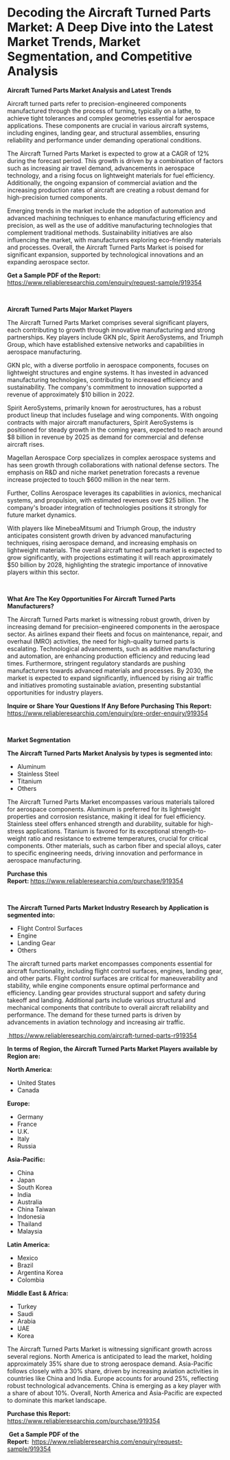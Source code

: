 <p><h1>Decoding the Aircraft Turned Parts Market: A Deep Dive into the Latest Market Trends, Market Segmentation, and Competitive Analysis</h1></p><p><strong>Aircraft Turned Parts Market Analysis and Latest Trends</strong></p>
<p><p>Aircraft turned parts refer to precision-engineered components manufactured through the process of turning, typically on a lathe, to achieve tight tolerances and complex geometries essential for aerospace applications. These components are crucial in various aircraft systems, including engines, landing gear, and structural assemblies, ensuring reliability and performance under demanding operational conditions.</p><p>The Aircraft Turned Parts Market is expected to grow at a CAGR of 12% during the forecast period. This growth is driven by a combination of factors such as increasing air travel demand, advancements in aerospace technology, and a rising focus on lightweight materials for fuel efficiency. Additionally, the ongoing expansion of commercial aviation and the increasing production rates of aircraft are creating a robust demand for high-precision turned components. </p><p>Emerging trends in the market include the adoption of automation and advanced machining techniques to enhance manufacturing efficiency and precision, as well as the use of additive manufacturing technologies that complement traditional methods. Sustainability initiatives are also influencing the market, with manufacturers exploring eco-friendly materials and processes. Overall, the Aircraft Turned Parts Market is poised for significant expansion, supported by technological innovations and an expanding aerospace sector.</p></p>
<p><strong>Get a Sample PDF of the Report:&nbsp;</strong> <a href="https://www.reliableresearchiq.com/enquiry/request-sample/919354?utm_campaign=2288&utm_medium=2&utm_source=Github&utm_content=ia&utm_term=18042025&utm_id=aircraft-turned-parts">https://www.reliableresearchiq.com/enquiry/request-sample/919354</a></p>
<p>&nbsp;</p>
<p><strong>Aircraft Turned Parts Major Market Players</strong></p>
<p><p>The Aircraft Turned Parts Market comprises several significant players, each contributing to growth through innovative manufacturing and strong partnerships. Key players include GKN plc, Spirit AeroSystems, and Triumph Group, which have established extensive networks and capabilities in aerospace manufacturing.</p><p>GKN plc, with a diverse portfolio in aerospace components, focuses on lightweight structures and engine systems. It has invested in advanced manufacturing technologies, contributing to increased efficiency and sustainability. The company's commitment to innovation supported a revenue of approximately $10 billion in 2022.</p><p>Spirit AeroSystems, primarily known for aerostructures, has a robust product lineup that includes fuselage and wing components. With ongoing contracts with major aircraft manufacturers, Spirit AeroSystems is positioned for steady growth in the coming years, expected to reach around $8 billion in revenue by 2025 as demand for commercial and defense aircraft rises.</p><p>Magellan Aerospace Corp specializes in complex aerospace systems and has seen growth through collaborations with national defense sectors. The emphasis on R&D and niche market penetration forecasts a revenue increase projected to touch $600 million in the near term.</p><p>Further, Collins Aerospace leverages its capabilities in avionics, mechanical systems, and propulsion, with estimated revenues over $25 billion. The company's broader integration of technologies positions it strongly for future market dynamics.</p><p>With players like MinebeaMitsumi and Triumph Group, the industry anticipates consistent growth driven by advanced manufacturing techniques, rising aerospace demand, and increasing emphasis on lightweight materials. The overall aircraft turned parts market is expected to grow significantly, with projections estimating it will reach approximately $50 billion by 2028, highlighting the strategic importance of innovative players within this sector.</p></p>
<p>&nbsp;</p>
<p><strong>What Are The Key Opportunities For Aircraft Turned Parts Manufacturers?</strong></p>
<p><p>The Aircraft Turned Parts market is witnessing robust growth, driven by increasing demand for precision-engineered components in the aerospace sector. As airlines expand their fleets and focus on maintenance, repair, and overhaul (MRO) activities, the need for high-quality turned parts is escalating. Technological advancements, such as additive manufacturing and automation, are enhancing production efficiency and reducing lead times. Furthermore, stringent regulatory standards are pushing manufacturers towards advanced materials and processes. By 2030, the market is expected to expand significantly, influenced by rising air traffic and initiatives promoting sustainable aviation, presenting substantial opportunities for industry players.</p></p>
<p><strong>Inquire or Share Your Questions If Any Before Purchasing This Report:</strong> <a href="https://www.reliableresearchiq.com/enquiry/pre-order-enquiry/919354?utm_campaign=2288&utm_medium=2&utm_source=Github&utm_content=ia&utm_term=18042025&utm_id=aircraft-turned-parts">https://www.reliableresearchiq.com/enquiry/pre-order-enquiry/919354</a></p>
<p>&nbsp;</p>
<p><strong>Market Segmentation</strong></p>
<p><strong>The Aircraft Turned Parts Market Analysis by types is segmented into:</strong></p>
<p><ul><li>Aluminum</li><li>Stainless Steel</li><li>Titanium</li><li>Others</li></ul></p>
<p><p>The Aircraft Turned Parts Market encompasses various materials tailored for aerospace components. Aluminum is preferred for its lightweight properties and corrosion resistance, making it ideal for fuel efficiency. Stainless steel offers enhanced strength and durability, suitable for high-stress applications. Titanium is favored for its exceptional strength-to-weight ratio and resistance to extreme temperatures, crucial for critical components. Other materials, such as carbon fiber and special alloys, cater to specific engineering needs, driving innovation and performance in aerospace manufacturing.</p></p>
<p><strong>Purchase this Report:&nbsp;</strong><a href="https://www.reliableresearchiq.com/purchase/919354?utm_campaign=2288&utm_medium=2&utm_source=Github&utm_content=ia&utm_term=18042025&utm_id=aircraft-turned-parts">https://www.reliableresearchiq.com/purchase/919354</a></p>
<p>&nbsp;</p>
<p><strong>The Aircraft Turned Parts Market Industry Research by Application is segmented into:</strong></p>
<p><ul><li>Flight Control Surfaces</li><li>Engine</li><li>Landing Gear</li><li>Others</li></ul></p>
<p><p>The aircraft turned parts market encompasses components essential for aircraft functionality, including flight control surfaces, engines, landing gear, and other parts. Flight control surfaces are critical for maneuverability and stability, while engine components ensure optimal performance and efficiency. Landing gear provides structural support and safety during takeoff and landing. Additional parts include various structural and mechanical components that contribute to overall aircraft reliability and performance. The demand for these turned parts is driven by advancements in aviation technology and increasing air traffic.</p></p>
<p><a href="https://www.reliableresearchiq.com/aircraft-turned-parts-r919354?utm_campaign=2288&utm_medium=2&utm_source=Github&utm_content=ia&utm_term=18042025&utm_id=aircraft-turned-parts">&nbsp;https://www.reliableresearchiq.com/aircraft-turned-parts-r919354</a></p>
<p><strong>In terms of Region, the Aircraft Turned Parts Market Players available by Region are:</strong></p>
<p>
    <p> <strong> North America: </strong>
        <ul>
            <li>United States</li>
            <li>Canada</li>
        </ul>
        </p> 
    <p> <strong> Europe: </strong>
        <ul>
            <li>Germany</li>
            <li>France</li>
            <li>U.K.</li>
            <li>Italy</li>
            <li>Russia</li>
        </ul>
        </p> 
    <p> <strong> Asia-Pacific: </strong>
        <ul>
            <li>China</li>
            <li>Japan</li>
            <li>South Korea</li>
            <li>India</li>
            <li>Australia</li>
            <li>China Taiwan</li>
            <li>Indonesia</li>
            <li>Thailand</li>
            <li>Malaysia</li>
        </ul>
        </p> 
    <p> <strong> Latin America: </strong>
        <ul>
            <li>Mexico</li>
            <li>Brazil</li>
            <li>Argentina Korea</li>
            <li>Colombia</li>
        </ul>
        </p> 
    <p> <strong> Middle East & Africa: </strong>
        <ul>
            <li>Turkey</li>
            <li>Saudi</li>
            <li>Arabia</li>
            <li>UAE</li>
            <li>Korea</li>
        </ul>
    </p>
    </p>
<p><p>The Aircraft Turned Parts Market is witnessing significant growth across several regions. North America is anticipated to lead the market, holding approximately 35% share due to strong aerospace demand. Asia-Pacific follows closely with a 30% share, driven by increasing aviation activities in countries like China and India. Europe accounts for around 25%, reflecting robust technological advancements. China is emerging as a key player with a share of about 10%. Overall, North America and Asia-Pacific are expected to dominate this market landscape.</p></p>
<p><strong>Purchase this Report: </strong><a href="https://www.reliableresearchiq.com/purchase/919354?utm_campaign=2288&utm_medium=2&utm_source=Github&utm_content=ia&utm_term=18042025&utm_id=aircraft-turned-parts">https://www.reliableresearchiq.com/purchase/919354</a></p>
<p>&nbsp;<strong>Get a Sample PDF of the Report:&nbsp;&nbsp;</strong><a href="https://www.reliableresearchiq.com/enquiry/request-sample/919354?utm_campaign=2288&utm_medium=2&utm_source=Github&utm_content=ia&utm_term=18042025&utm_id=aircraft-turned-parts">https://www.reliableresearchiq.com/enquiry/request-sample/919354</a></p>
<p><strong></strong></p>
<p><p></p><p></p><p></p></p>